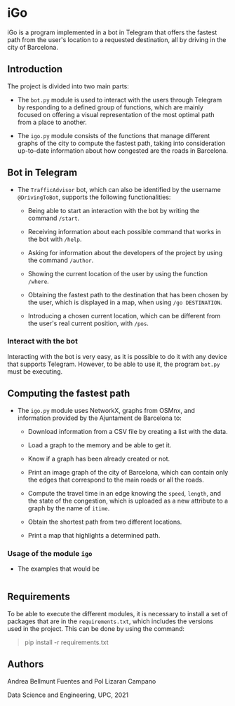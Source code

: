 # iGo
iGo is a program implemented in a bot in Telegram that offers the fastest path
from the user's location to a requested destination, all by driving in the city
of Barcelona.

## Introduction
The project is divided into two main parts:

* The `bot.py` module is used to interact with the users through Telegram by
responding to a defined group of functions, which are mainly focused on offering
a visual representation of the most optimal path from a place to another.

* The `igo.py` module consists of the functions that manage different graphs of
the city to compute the fastest path, taking into consideration up-to-date
information about how congested are the roads in Barcelona.

## Bot in Telegram
- The `TrafficAdvisor` bot, which can also be identified by the username `@DrivingToBot`,
  supports the following functionalities:

  - Being able to start an interaction with the bot by writing the command `/start`.

  - Receiving information about each possible command that works in the bot with
  `/help`.

  - Asking for information about the developers of the project by using the command
  `/author`.

  - Showing the current location of the user by using the function `/where`.

  - Obtaining the fastest path to the destination that has been chosen by the user,
  which is displayed in a map, when using `/go DESTINATION`.

  - Introducing a chosen current location, which can be different from the user's real
  current position, with `/pos`.

### Interact with the bot
Interacting with the bot is very easy, as it is possible to do it with any device that supports
Telegram. However, to be able to use it, the program `bot.py` must be executing.

## Computing the fastest path
- The `igo.py` module uses NetworkX, graphs from OSMnx, and information provided by the
Ajuntament de Barcelona to:

  - Download information from a CSV file by creating a list with the data.

  - Load a graph to the memory and be able to get it.

  - Know if a graph has been already created or not.

  - Print an image graph of the city of Barcelona, which can contain only the
  edges that correspond to the main roads or all the roads.

  - Compute the travel time in an edge knowing the `speed`, `length`, and the state of
the congestion, which is uploaded as a new attribute to a graph by the name of `itime`.

  - Obtain the shortest path from two different locations.

  - Print a map that highlights a determined path.

### Usage of the module `igo`
- The examples that would be

```{python}

```

## Requirements
To be able to execute the different modules, it is necessary to install a set of packages that are
in the `requirements.txt`, which includes the versions used in the project. This can be done by
using the command:

> pip install -r requirements.txt


## Authors
Andrea Bellmunt Fuentes and Pol Lizaran Campano

Data Science and Engineering, UPC, 2021
